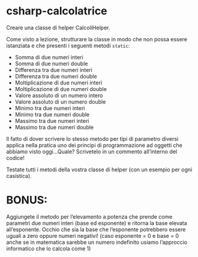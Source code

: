 # csharp-calcolatrice

Creare una classe di helper CalcoliHelper.

Come visto a lezione, strutturare la classe in modo che non possa essere istanziata e che presenti i seguenti metodi `static`:
- Somma di due numeri interi
- Somma di due numeri double
- Differenza tra due numeri interi
- Differenza tra due numeri double
- Moltiplicazione di due numeri interi
- Moltiplicazione di due numeri double
- Valore assoluto di un numero intero
- Valore assoluto di un numero double
- Minimo tra due numeri interi
- Minimo tra due numeri double
- Massimo tra due numeri interi
- Massimo tra due numeri double

Il fatto di dover scrivere lo stesso metodo per tipi di parametro diversi applica nella pratica uno dei principi di programmazione ad oggetti che abbiamo visto oggi…Quale? Scrivetelo in un commento all’interno del codice!

Testate tutti i metodi della vostra classe di helper (con un esempio per ogni casistica).

# **BONUS**:
Aggiungete il metodo per l’elevamento a potenza che prende come parametri due numeri interi (base ed esponente) e ritorna la base elevata all’esponente. Occhio che sia la base che l’esponente potrebbero essere uguali a zero oppure numeri negativi!
(caso esponente = 0 e base = 0 anche se in matematica sarebbe un numero indefinito usiamo l’approccio informatico che lo calcola come 1)

